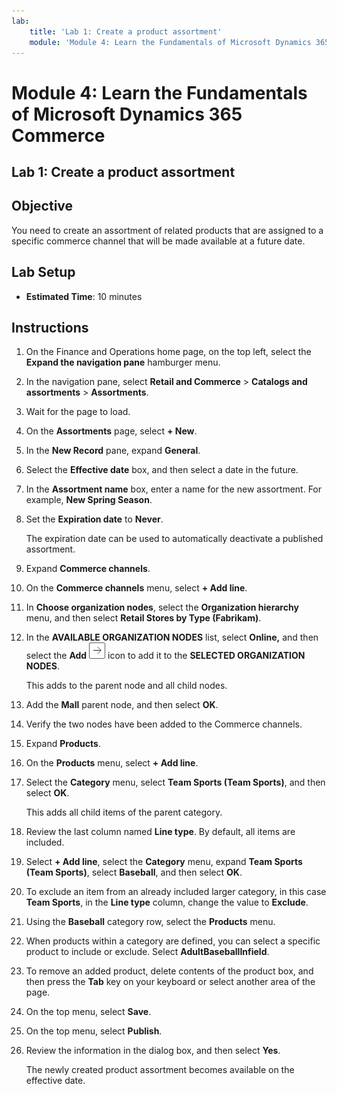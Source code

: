 ```yaml
---
lab:
    title: 'Lab 1: Create a product assortment'
    module: 'Module 4: Learn the Fundamentals of Microsoft Dynamics 365 Commerce'
---
```


# Module 4: Learn the Fundamentals of Microsoft Dynamics 365 Commerce

## Lab 1: Create a product assortment

## Objective

You need to create an assortment of related products that are assigned to a specific commerce channel that will be made available at a future date. 

## Lab Setup

   - **Estimated Time**: 10 minutes

## Instructions

1.  On the Finance and Operations home page, on the top left, select the **Expand the navigation pane** hamburger menu.

2.  In the navigation pane, select **Retail and Commerce** > **Catalogs and assortments** > **Assortments**.

3.  Wait for the page to load.

4.  On the **Assortments** page, select **+ New**.

5.  In the **New Record** pane, expand **General**.

6.  Select the **Effective date** box, and then select a date in the future.

7.  In the **Assortment name** box, enter a name for the new assortment. For example, **New Spring Season**.

8.  Set the **Expiration date** to **Never**.

    The expiration date can be used to automatically deactivate a published assortment.

9.  Expand **Commerce channels**.

10. On the **Commerce channels** menu, select **+ Add line**.

11. In **Choose organization nodes**, select the **Organization hierarchy** menu, and then select **Retail Stores by Type (Fabrikam)**.

12. In the **AVAILABLE ORGANIZATION NODES** list, select **Online,** and then select the **Add** ![Picture 15](media/04-learn-the-fundamentals-of-dynamics-365-commerce-17.png) icon to add it to the **SELECTED ORGANIZATION NODES**.

    This adds to the parent node and all child nodes.

13. Add the **Mall** parent node, and then select **OK**.

14. Verify the two nodes have been added to the Commerce channels.

15. Expand **Products**.

16. On the **Products** menu, select **+ Add line**.

17. Select the **Category** menu, select **Team Sports (Team Sports)**, and then select **OK**.

    This adds all child items of the parent category.

18. Review the last column named **Line type**. By default, all items are included.

19. Select **+ Add line**, select the **Category** menu, expand **Team Sports (Team Sports)**, select **Baseball**, and then select **OK**.

20. To exclude an item from an already included larger category, in this case **Team Sports**, in the **Line type** column, change the value to **Exclude**.

21. Using the **Baseball** category row, select the **Products** menu.

22. When products within a category are defined, you can select a specific product to include or exclude. Select **AdultBaseballInfield**.

23. To remove an added product, delete contents of the product box, and then press the **Tab** key on your keyboard or select another area of the page.

24. On the top menu, select **Save**.

25. On the top menu, select **Publish**.

26. Review the information in the dialog box, and then select **Yes**.

    The newly created product assortment becomes available on the effective date.


